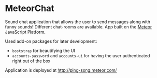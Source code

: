 MeteorChat
==========

Sound chat application that allows the user to send messages along with funny sounds!
Different chat-rooms are available. App built on the [Meteor](http://www.meteor.com/) JavaScript Platform.

Used add-on packages for later development:

* `bootstrap` for beautifying the UI
* `accounts-password` and `accounts-ui` for having the user authenticated right out of the box

Application is deployed at <http://ping-song.meteor.com/>
